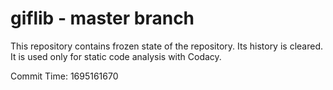 # giflib - master branch

This repository contains frozen state of the repository.
Its history is cleared. It is used only for static code
analysis with Codacy.

Commit Time: 1695161670